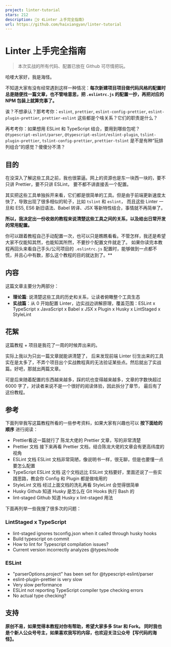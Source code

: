 ```yaml
---
project: linter-tutorial
stars: 212
description: 👮‍♀️ 《Linter 上手完全指南》
url: https://github.com/haixiangyan/linter-tutorial
---
```


Linter 上手完全指南
=============

> 本次实战的所有代码、配置已放在 Github 可尽情把玩。

哈喽大家好，我是海怪。

不知道大家有没有经常遇到这样一种情况：**每次新建项目项目做代码风格的配置时总是随便找一篇文章，也不管啥意思，把 `.eslintrc.js` 的配置一抄，再把对应的 NPM 包装上就算完事了。**

诶？不想承认？那考考你：`eslint`, `prettier`, `eslint-config-prettier`, `eslint-plugin-prettier`, `prettier-eslint` 这些都是个啥关系？它们的职责是什么？

再考考你：如果想用 ESLint 和 TypeScript 结合，要用到哪些包呢？`@typescript-eslint/parser`, `@typescript-eslint/eslint-plugin`, `tslint-plugin-prettier`, `tslint-config-prettier`, `prettier-tslint` 是不是有种“玩排列组合”的感觉？傻傻分不清？

目的
--

在没深入了解这些工具之前，我也很蒙逼。网上的资源也是东一块西一块的，要不只讲 Prettier，要不只讲 ESLint， 要不都不讲直接丢一个配置。

其实把这些工具单独拆开来看，它们都是很简单的工具。但是由于前端更新速度太快了，导致出现了很多相似的轮子，比如 `tslint` 和 `eslint`， 而且这些 Linter 一旦和 ES5, ES6 新旧语法、Babel 转译、JSX 等新特性结合，事情就不再简单了。

**所以，我决定出一份收敛的教程来说清楚这些工具之间的关系，以及给出日常开发的常用配置。**

你可以跟着教程自己手动配置一次，也可以只是瞧瞧看看。不管怎样，我还是希望大家不仅能知其然，也能知其所然，不要抄个配置文件就走了。 如果你读完本教程再回头来看自己手头/公司项目的 `.eslintrc.js` 配置时，能够做到一点都不慌，并且心中有数，那么这个教程的目的就达到了。\*\*

内容
--

这篇文章主要分为两部分：

-   **理论篇**: 说清楚这些工具的历史和关系，让读者俯瞰整个工具生态
-   **实战篇**：从 0 开始配置 Linter，边实战边讲解原理，覆盖范围：ESLint x TypeScript x JavaScript x Babel x JSX x Plugin x Husky x LintStaged x StyleLint

花絮
--

这篇教程 + 项目是我花了一周的时候弄出来的。

实际上我以为只出一篇文章就能讲清楚了， 后来发现前端 Linter 衍生出来的工具实在是太多了，不弄个项目出个实战教程真的无法验证某些点。然后就出了实战篇。好吧，那就出两篇文章。

可是后来随着配置的东西越来越多，踩的坑也变得越来越多，文章的字数快超过 6000 字了，对读者来说不是一个很好的阅读体验，因此拆分了章节， 最后有了这份教程。

参考
--

下面列举我写这篇教程所看的一些参考资料，如果大家有兴趣也可以 **按下面给的顺序** 进行阅读：

-   Prettier看这一篇就行了 陈龙大佬的 Prettier 文章，写的非常清楚
-   Prettier 文档 接下来再看 Prettier 文档，结合陈龙大佬的文章会有更高纬度的视角
-   ESLint 文档 ESLint 文档非常简陋，像说明书一样，很无聊，但是也要懂一点要怎么配置
-   TypeScript ESLint 文档 这个文档远比 ESLint 文档要好，里面还说了一些实践思路，教会你 Config 和 Plugin 都是做啥用的
-   StyleLint 文档 经过上面文档的洗礼再看 StyleLint 会觉得很简单
-   Husky Github 知道 Husky 是怎么在 Git Hooks 执行 Bash 的
-   lint-staged Github 知道 Husky x lint-staged 用法

下面再列举一些我搜了很多次的问题：

### LintStaged x TypeScript

-   lint-staged ignores tsconfig.json when it called through husky hooks
-   Build typescript on commit
-   How to lint for Typescript compilation issues?
-   Current version incorrectly analyzes @types/node

### ESLint

-   "parserOptions.project" has been set for @typescript-eslint/parser
-   eslint-plugin-prettier is very slow
-   Very slow performance
-   ESLint not reporting TypeScript compiler type checking errors
-   No actual type checking?

支持
--

**原创不易，如果觉得本教程对你有帮助，希望大家多多 Star 和 Fork。 同时我也是个新人公众号号主，如果喜欢我写的内容，也欢迎关注公众号【写代码的海怪】。**
